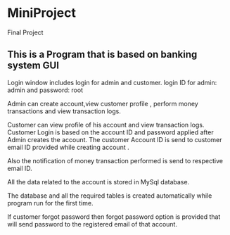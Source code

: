 # MiniProject
Final Project

## This is a Program that is based on banking system GUI ##

Login window includes login for admin and customer.
login ID for admin: admin and password: root

Admin can create account,view customer profile , perform money transactions and view transaction logs.

Customer can view profile of his account and view transaction logs.
Customer Login is based on the account ID and password applied after Admin creates the account.
The customer Account ID is send to customer email ID provided while creating account .

Also the notification of money transaction performed is send to respective email ID.

All the data related to the account is stored in MySql database.

The database and all the required tables is created automatically while program
run for the first time.

If customer forgot password then forgot password option is provided that will
send password to the registered email of that account.
